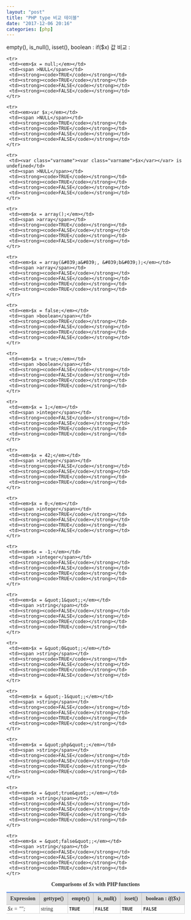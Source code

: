 ```yaml
---
layout: "post"
title: "PHP type 비교 테이블"
date: "2017-12-06 20:16"
categories: [php]
---
```


empty(), is_null(), isset(), boolean : if($x) 값 비교 :

<style type="text/css">
table.datatable { clear:Both; width:800px; empty-cells:show; table-layout:fixed; border-collapse:collapse;
                        font-family:dotum,verdana; font-size:14px; color:#323232; }
table.datatable tbody td ul.bul01 { list-style-type:none; list-style-position:outside; margin:0; padding:0; }
table.datatable tbody td ul.bul01 li { margin:0; padding:3px 0 3px 7px; background:url('/images/common/bul/bulDotBlue.gif')
                                                  no-repeat left 9px; }
table.datatable thead th { padding:7px 10px; border-right:1px solid #bdbdbd; border-bottom:1px solid #bdbdbd;
                                    border-top:3px solid #779fe8; background-color:#e0e0e0; color:#333333; }
table.datatable thead th.row2 { border-bottom:1px solid #bdbdbd; }
table.datatable tbody th { padding:7px 10px; background-color:#f1f1f1; color:#666666; font-weight:normal;
                                    border-bottom:1px solid #d0d0d0; border-right:1px solid #d0d0d0; }
table.datatable tbody th.bgStyle02 { padding:7px 10px; background-color:#f1f1f1; color:#666666; font-weight:normal;
                                                  border-right:1px solid #d0d0d0; border-bottom:1px solid #d0d0d0; }
table.datatable tbody td { padding:3px 3px; background-color:#fff; border-right:1px solid #d0d0d0;
                                    border-bottom:1px solid #d0d0d0; }
table.datatable tfoot td { padding:5px 10px; background-color:#fff; border-right:1px solid #d0d0d0;
                                  border-bottom:1px solid #d0d0d0; }
table.datatable tfoot th { padding:0; }
table.datatable tbody td.bg01{ background-color:#f1f1f1; }
</style>

<p>
 <table class="datatable">
  <caption><strong>Comparisons of <var class="varname"><var class="varname">$x</var></var> with PHP functions</strong></caption>

   <thead>
    <tr>
     <th>Expression</th>
     <th><span >gettype()</span></th>
     <th><span >empty()</span></th>
     <th><span >is_null()</span></th>
     <th><span >isset()</span></th>
     <th><span >boolean</span> : <em>if($x)</em></th>
    </tr>

   </thead>

   <tbody>
    <tr>
     <td><em>$x = &quot;&quot;;</em></td>
     <td><span >string</span></td>
     <td><strong><code>TRUE</code></strong></td>
     <td><strong><code>FALSE</code></strong></td>
     <td><strong><code>TRUE</code></strong></td>
     <td><strong><code>FALSE</code></strong></td>
    </tr>

    <tr>
     <td><em>$x = null;</em></td>
     <td><span >NULL</span></td>
     <td><strong><code>TRUE</code></strong></td>
     <td><strong><code>TRUE</code></strong></td>
     <td><strong><code>FALSE</code></strong></td>
     <td><strong><code>FALSE</code></strong></td>
    </tr>

    <tr>
     <td><em>var $x;</em></td>
     <td><span >NULL</span></td>
     <td><strong><code>TRUE</code></strong></td>
     <td><strong><code>TRUE</code></strong></td>
     <td><strong><code>FALSE</code></strong></td>
     <td><strong><code>FALSE</code></strong></td>
    </tr>

    <tr>
     <td><var class="varname"><var class="varname">$x</var></var> is undefined</td>
     <td><span >NULL</span></td>
     <td><strong><code>TRUE</code></strong></td>
     <td><strong><code>TRUE</code></strong></td>
     <td><strong><code>FALSE</code></strong></td>
     <td><strong><code>FALSE</code></strong></td>
    </tr>

    <tr>
     <td><em>$x = array();</em></td>
     <td><span >array</span></td>
     <td><strong><code>TRUE</code></strong></td>
     <td><strong><code>FALSE</code></strong></td>
     <td><strong><code>TRUE</code></strong></td>
     <td><strong><code>FALSE</code></strong></td>
    </tr>

    <tr>
     <td><em>$x = array(&#039;a&#039;, &#039;b&#039;);</em></td>
     <td><span >array</span></td>
     <td><strong><code>FALSE</code></strong></td>
     <td><strong><code>FALSE</code></strong></td>
     <td><strong><code>TRUE</code></strong></td>
     <td><strong><code>TRUE</code></strong></td>
    </tr>

    <tr>
     <td><em>$x = false;</em></td>
     <td><span >boolean</span></td>
     <td><strong><code>TRUE</code></strong></td>
     <td><strong><code>FALSE</code></strong></td>
     <td><strong><code>TRUE</code></strong></td>
     <td><strong><code>FALSE</code></strong></td>
    </tr>

    <tr>
     <td><em>$x = true;</em></td>
     <td><span >boolean</span></td>
     <td><strong><code>FALSE</code></strong></td>
     <td><strong><code>FALSE</code></strong></td>
     <td><strong><code>TRUE</code></strong></td>
     <td><strong><code>TRUE</code></strong></td>
    </tr>

    <tr>
     <td><em>$x = 1;</em></td>
     <td><span >integer</span></td>
     <td><strong><code>FALSE</code></strong></td>
     <td><strong><code>FALSE</code></strong></td>
     <td><strong><code>TRUE</code></strong></td>
     <td><strong><code>TRUE</code></strong></td>
    </tr>

    <tr>
     <td><em>$x = 42;</em></td>
     <td><span >integer</span></td>
     <td><strong><code>FALSE</code></strong></td>
     <td><strong><code>FALSE</code></strong></td>
     <td><strong><code>TRUE</code></strong></td>
     <td><strong><code>TRUE</code></strong></td>
    </tr>

    <tr>
     <td><em>$x = 0;</em></td>
     <td><span >integer</span></td>
     <td><strong><code>TRUE</code></strong></td>
     <td><strong><code>FALSE</code></strong></td>
     <td><strong><code>TRUE</code></strong></td>
     <td><strong><code>FALSE</code></strong></td>
    </tr>

    <tr>
     <td><em>$x = -1;</em></td>
     <td><span >integer</span></td>
     <td><strong><code>FALSE</code></strong></td>
     <td><strong><code>FALSE</code></strong></td>
     <td><strong><code>TRUE</code></strong></td>
     <td><strong><code>TRUE</code></strong></td>
    </tr>

    <tr>
     <td><em>$x = &quot;1&quot;;</em></td>
     <td><span >string</span></td>
     <td><strong><code>FALSE</code></strong></td>
     <td><strong><code>FALSE</code></strong></td>
     <td><strong><code>TRUE</code></strong></td>
     <td><strong><code>TRUE</code></strong></td>
    </tr>

    <tr>
     <td><em>$x = &quot;0&quot;;</em></td>
     <td><span >string</span></td>
     <td><strong><code>TRUE</code></strong></td>
     <td><strong><code>FALSE</code></strong></td>
     <td><strong><code>TRUE</code></strong></td>
     <td><strong><code>FALSE</code></strong></td>
    </tr>

    <tr>
     <td><em>$x = &quot;-1&quot;;</em></td>
     <td><span >string</span></td>
     <td><strong><code>FALSE</code></strong></td>
     <td><strong><code>FALSE</code></strong></td>
     <td><strong><code>TRUE</code></strong></td>
     <td><strong><code>TRUE</code></strong></td>
    </tr>

    <tr>
     <td><em>$x = &quot;php&quot;;</em></td>
     <td><span >string</span></td>
     <td><strong><code>FALSE</code></strong></td>
     <td><strong><code>FALSE</code></strong></td>
     <td><strong><code>TRUE</code></strong></td>
     <td><strong><code>TRUE</code></strong></td>
    </tr>

    <tr>
     <td><em>$x = &quot;true&quot;;</em></td>
     <td><span >string</span></td>
     <td><strong><code>FALSE</code></strong></td>
     <td><strong><code>FALSE</code></strong></td>
     <td><strong><code>TRUE</code></strong></td>
     <td><strong><code>TRUE</code></strong></td>
    </tr>

    <tr>
     <td><em>$x = &quot;false&quot;;</em></td>
     <td><span >string</span></td>
     <td><strong><code>FALSE</code></strong></td>
     <td><strong><code>FALSE</code></strong></td>
     <td><strong><code>TRUE</code></strong></td>
     <td><strong><code>TRUE</code></strong></td>
    </tr>

   </tbody>
 </table>
</p>
